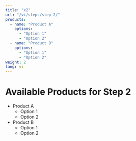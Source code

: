 ```yaml
---
title: "x2"
url: "/vi/steps/step-2/"
products:
  - name: "Product A"
    options:
      - "Option 1"
      - "Option 2"
  - name: "Product B"
    options:
      - "Option 1"
      - "Option 2"
weight: 2
lang: vi
---
```


# Available Products for Step 2

- Product A
  - Option 1
  - Option 2
- Product B
  - Option 1
  - Option 2